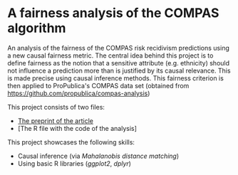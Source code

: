 # A fairness analysis of the COMPAS algorithm
An analysis of the fairness of the COMPAS risk recidivism predictions using a new causal fairness metric. The central idea behind this project is to define fairness as the notion that a sensitive attribute (e.g. ethnicity) should not influence a prediction more than is justified by its causal relevance. This is made precise using causal inference methods. This fairness criterion is then applied to ProPublica's COMPAS data set (obtained from https://github.com/propublica/compas-analysis)

This project consists of two files:
* [The preprint of the article]()
* [The R file with the code of the analysis]

This project showcases the following skills:
* Causal inference (via *Mahalanobis distance matching*)
* Using basic R libraries (*ggplot2*, *dplyr*)
